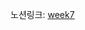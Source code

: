 노션링크: [week7](https://sujjang.notion.site/Chapter-1-layers-TCP-IP-4-layer-92e1e320124c4b8faa24e85c36e69b18?pvs=4)
